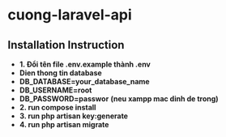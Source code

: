 # cuong-laravel-api
## Installation Instruction
- **1. Đổi tên file .env.example thành .env**
- **Dien thong tin database**
- **DB_DATABASE=your_database_name**
- **DB_USERNAME=root**
- **DB_PASSWORD=passwor** **(neu xampp mac dinh de trong)**
- **2. run compose install**
- **3. run php artisan key:generate**
- **4. run php artisan migrate**

